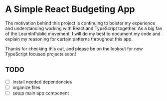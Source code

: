 # A Simple React Budgeting App

The motivation behind this project is continuing to bolster my experience and understanding working with React and TypeScript together. As a big fan of the
LearnInPublic movement, I will do my best to document my code and explain my reasoning for certain patterns throughout this app.

Thanks for checking this out, and please be on the lookout for new TypeScript focused projects soon!

## TODO

- [ ] Install needed dependencies
- [ ] organize files
- [ ] setup main app component
